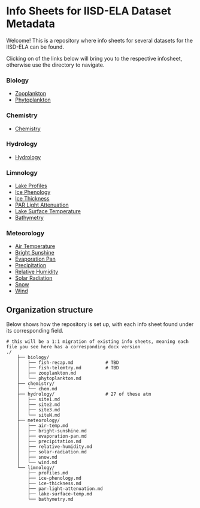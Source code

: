 # Info Sheets for IISD-ELA Dataset Metadata

Welcome! This is a repository where info sheets for several datasets for the IISD-ELA can be found.

Clicking on of the links below will bring you to the respective infosheet, otherwise use the directory to navigate.


### Biology
<!-- - [Fish Recapture](biology/fish-recap.md)
- [Fish Telemetry](biology/fish-telemtry.md) -->
- [Zooplankton](biology/zooplankton.md)
- [Phytoplankton](biology/phytoplankton.md)

### Chemistry
- [Chemistry](chemistry/chemistry.md)

### Hydrology
- [Hydrology](hydrology/.....md)

### Limnology
- [Lake Profiles](limnology/profiles.md)
- [Ice Phenology](limnology/ice-phenology.md)
- [Ice Thickness](limnology/ice-thickness.md)
- [PAR Light Attenuation](limnology/par-light-attenuation.md)
- [Lake Surface Temperature](limnology/lake-surface-temp.md)
- [Bathymetry](limnology/bathymetry.md)

### Meteorology
- [Air Temperature](meteorology/air-temp.md)
- [Bright Sunshine](meteorology/bright-sunshine.md)
- [Evaporation Pan](meteorology/evaporation-pan.md)
- [Precipitation](meteorology/precipitation.md)
- [Relative Humidity](meteorology/relative-humidity.md)
- [Solar Radiation](meteorology/solar-radiation.md)
- [Snow](meteorology/snow.md)
- [Wind](meteorology/wind.md)


## Organization structure
Below shows how the repository is set up, with each info sheet found under its corresponding field.


```
# this will be a 1:1 migration of existing info sheets, meaning each file you see here has a corresponding docx version
./
    ├── biology/
    │   ├── fish-recap.md            # TBD
    │   ├── fish-telemtry.md         # TBD
    │   ├── zooplankton.md         
    │   └── phytoplankton.md
    ├── chemistry/
    │   └── chem.md                  
    ├── hydrology/                   # 27 of these atm
    │   ├── site1.md
    │   ├── site2.md
    │   ├── site3.md
    │   └── siteN.md
    ├── meteorology/
    │   ├── air-temp.md
    │   ├── bright-sunshine.md
    │   ├── evaporation-pan.md
    │   ├── precipitation.md
    │   ├── relative-humidity.md
    │   ├── solar-radiation.md
    │   ├── snow.md
    │   └── wind.md
    └── limnology/
        ├── profiles.md
        ├── ice-phenology.md
        ├── ice-thickness.md
        ├── par-light-attenuation.md
        ├── lake-surface-temp.md
        └── bathymetry.md

```


